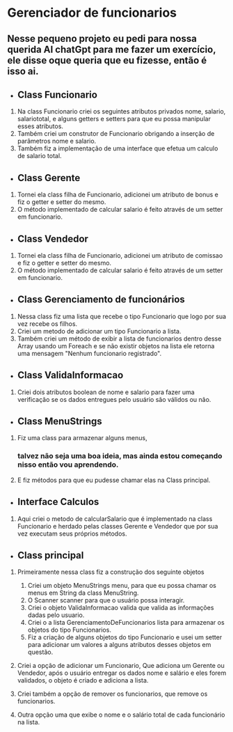   # Gerenciador de funcionarios
  
  ## Nesse pequeno projeto eu pedi para nossa querida AI chatGpt para me fazer um exercício, ele disse oque queria que eu fizesse, então é isso ai.
  
  - ## Class Funcionario
  1. Na class Funcionario criei os seguintes atributos privados nome, salario, salariototal, e alguns getters e setters para que eu possa manipular esses atributos.
  2. Também criei um construtor de Funcionario obrigando a inserção de parâmetros nome e salario.
  3. Também fiz a implementação de uma interface que efetua um calculo de salario total.
     
  - ## Class Gerente
  1. Tornei ela class filha de Funcionario, adicionei um atributo de bonus e fiz o getter e setter do mesmo.
  2. O método implementado de calcular salario é feito através de um setter em funcionario.
     
  - ## Class Vendedor
  1. Tornei ela class filha de Funcionario, adicionei um atributo de comissao e fiz o getter e setter do mesmo.
  2. O método implementado de calcular salario é feito através de um setter em funcionario.
     
  - ## Class Gerenciamento de funcionários
  1. Nessa class fiz uma lista que recebe o tipo Funcionario que logo por sua vez recebe os filhos.
  2. Criei um metodo de adicionar um tipo Funcionario a lista.
  3. Também criei um método de exibir a lista de funcionarios dentro desse Array usando um Foreach e se não existir objetos na lista ele retorna uma mensagem "Nenhum funcionario registrado".
     
  - ## Class ValidaInformacao
  1. Criei dois atributos boolean de nome e salario para fazer uma verificação se os dados entregues pelo usuário são válidos ou não.
     
  - ## Class MenuStrings
  1. Fiz uma class para armazenar alguns menus, <h3>talvez não seja uma boa ideia, mas ainda estou começando nisso então vou aprendendo.
  2. E fiz métodos para que eu pudesse chamar elas na Class principal.
     
  - ## Interface Calculos
  1. Aqui criei o metodo de calcularSalario que é implementado na class Funcionario e herdado pelas classes Gerente e Vendedor que por sua vez executam seus próprios métodos.

  - ## Class principal
  1. Primeiramente nessa class fiz a construção dos seguinte objetos
     1. Criei um objeto MenuStrings menu, para que eu possa chamar os menus em String da class MenuString.
     2. O Scanner scanner para que o usuário possa interagir.
     3. Criei o objeto ValidaInformacao valida que valida as informações dadas pelo usuario.
     4. Criei o a lista GerenciamentoDeFuncionarios lista para armazenar os objetos do tipo Funcionarios.
     5. Fiz a criação de alguns objetos do tipo Funcionario e usei um setter para adicionar um valores a alguns atributos desses objetos em questão.
        
  2. Criei a opção de adicionar um Funcionario, Que adiciona um Gerente ou Vendedor, após o usuário entregar os dados nome e salário e eles forem validados, o objeto é criado e adiciona a lista.
  3. Criei também a opção de remover os funcionarios, que remove os funcionarios.
  4. Outra opção uma que exibe o nome e o salário total de cada funcionário na lista.  
      
